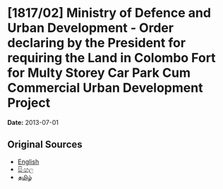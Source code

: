 # [1817/02] Ministry of Defence and Urban Development - Order declaring by the President for requiring the Land in Colombo Fort for Multy Storey Car Park Cum Commercial Urban Development Project

**Date:** 2013-07-01

## Original Sources

- [English](https://documents.gov.lk/view/extra-gazettes/2013/7/1817-02_E.pdf)
- [සිංහල](https://documents.gov.lk/view/extra-gazettes/2013/7/1817-02_S.pdf)
- [தமிழ்](https://documents.gov.lk/view/extra-gazettes/2013/7/1817-02_T.pdf)
